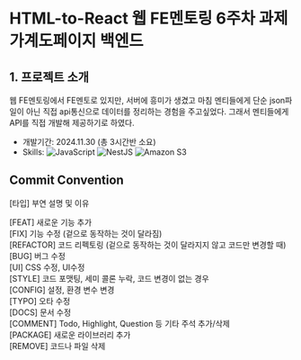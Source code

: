 # HTML-to-React 웹 FE멘토링 6주차 과제 가계도페이지 백엔드

## 1. 프로젝트 소개
웹 FE멘토링에서 FE멘토로 있지만, 서버에 흥미가 생겼고 마침 멘티들에게 단순 json파일이 아닌 직접 api통신으로 데이터를 정리하는 경험을 주고싶었다.
그래서 멘티들에게 API를 직접 개발해 제공하기로 하였다.
- 개발기간: 2024.11.30 (총 3시간반 소요)
- Skills:
![JavaScript](https://img.shields.io/badge/javascript-%23323330.svg?style=for-the-badge&logo=javascript&logoColor=%23F7DF1E)
![NestJS](https://img.shields.io/badge/nestjs-%23E0234E.svg?style=for-the-badge&logo=nestjs&logoColor=white)
![Amazon S3](https://img.shields.io/badge/Amazon%20S3-FF9900?style=for-the-badge&logo=amazons3&logoColor=white)

## Commit Convention
[타입] 부연 설명 및 이유 

[FEAT] 새로운 기능 추가 <br>
[FIX] 기능 수정 (겉으로 동작하는 것이 달라짐) <br>
[REFACTOR] 코드 리펙토링 (겉으로 동작하는 것이 달라지지 않고 코드만 변경할 때)<br>
[BUG] 버그 수정<br>
[UI] CSS 수정, UI수정<br>
[STYLE] 코드 포맷팅, 세미 콜론 누락, 코드 변경이 없는 경우<br>
[CONFIG] 설정, 환경 변수 변경<br>
[TYPO] 오타 수정 <br>
[DOCS] 문서 수정<br>
[COMMENT] Todo, Highlight, Question 등 기타 주석 추가/삭제<br>
[PACKAGE] 새로운 라이브러리 추가<br>
[REMOVE] 코드나 파일 삭제<br>
